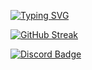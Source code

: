 [![Typing SVG](https://readme-typing-svg.demolab.com?font=Goldman&size=26&pause=1000&color=A200F7&background=64FF6300&center=true&random=false&width=700&lines=%F0%9F%91%8B+Hello+%3AD;My+name+is+Tina+Hague+%F0%9F%8F%B4%E2%80%8D%E2%98%A0%EF%B8%8F%F0%9F%A9%B6;I'm+learning++Java+%26+Python+%F0%9F%92%BB;I+%E2%80%AA%E2%80%AA%E2%9D%A4%EF%B8%8E%E2%80%AC+cats%2C+rock+music+%26+neuroscience!!!++(%E2%9D%A4%EF%B8%8F+%CF%89+%E2%9D%A4%EF%B8%8F);%E2%98%85+101010+%E2%98%85;%F0%9F%9A%80%F0%9F%9A%80+Godspeed+%3C3)](https://git.io/typing-svg)


 [![GitHub Streak](https://streak-stats.demolab.com?user=derp00monsta&theme=catppuccin-mocha&border_radius=30&date_format=M%20j%5B%2C%20Y%5D&fire=BB18EB&background=40%2C141234%2C000000&border=8C00EB&dates=BFEEFF&stroke=0096EB&sideNums=A000FF&sideLabels=969FEB&currStreakNum=D80FFF&currStreakLabel=D80FFF)](https://git.io/streak-stats)
 
<div id="badges">
  <a href="https://discordapp.com/users/877387995924283492/">
    <img src="https://img.shields.io/badge/Discord-indigo?style=for-the-badge&logo=discord&logoColor=white" alt="Discord Badge"/>
  </a>
</div>

<!---
derp00monsta/derp00monsta is a ✨ special ✨ repository because its `README.md` (this file) appears on your GitHub profile.
You can click the Preview link to take a look at your changes.
--->
